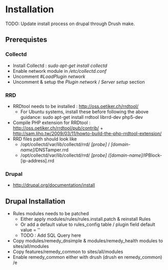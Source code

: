 Installation
============

TODO: Update install process on drupal through Drush make.

## Prerequistes

### Collectd
* Install Collectd : _sudo apt-get install collectd_
* Enable network module in _/etc/collectd.conf_
 * Uncomment _#LoadPlugin network_
 * Uncomment & setup the _Plugin network_ / _Server setup_ section


### RRD
* RRDtool needs to be installed : http://oss.oetiker.ch/rrdtool/
   * For Ubuntu systems, install these before following the above guidance: sudo apt-get install rrdtool librrd-dev php5-dev
* Compile PHP extension for RRDtool : http://oss.oetiker.ch/rrdtool/pub/contrib/ + http://sam.liho.tw/2009/03/11/howto-build-the-php-rrdtool-extension/
* RRD files path should look like 
  * /opt/collectd/var/lib/collectd/rrd/ _[probe]_ / _[domain-name]_/DNSTamper.rrd
  * /opt/collectd/var/lib/collectd/rrd/ _[probe]_ /_[domain-name]_/IPBlock-[ip-address].rrd

### Drupal
* http://drupal.org/documentation/install

## Drupal Installation
* Rules modules needs to be patched
  * Either apply modules/rules/rules.install.patch & reinstall Rules
  * Or add a default value to rules_config table / plugin field default value = ''
  * TODO : Add SQL Query here
* Copy modules/remedy_dnsimple & modules/remedy_health modules to sites/all/modules
* Copy features/remedy_common to sites/all/modules
* Enable remedy_common either with drush (drush en remedy_common)
/e

